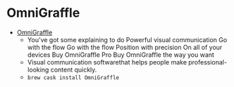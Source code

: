 # OmniGraffle
- [OmniGraffle](https://www.omnigroup.com/omnigraffle/)
  -  You've got some explaining to do Powerful visual communication Go with the flow Go with the flow Position with precision On all of your devices Buy OmniGraffle Pro 					Buy OmniGraffle the way you want					
  - Visual communication softwarethat helps people make professional-looking content quickly.
  - `brew cask install OmniGraffle`
